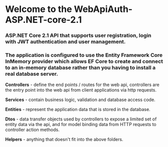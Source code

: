 #  Welcome to the WebApiAuth-ASP.NET-core-2.1

### ASP.NET Core 2.1 API that supports user registration, login with JWT authentication and user management.

### The application is configured to use the Entity Framework Core InMemory provider which allows EF Core to create and connect to an in-memory database rather than you having to install a real database server.

**Controllers** - define the end points / routes for the web api, controllers are the entry point into the web api from client applications via http requests.

**Services** - contain business logic, validation and database access code.

**Entities** - represent the application data that is stored in the database.

**Dtos** - data transfer objects used by controllers to expose a limited set of entity data via the api, and for model binding data from HTTP requests to controller action methods.

**Helpers** - anything that doesn't fit into the above folders.
